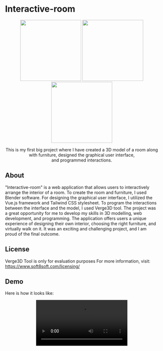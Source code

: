 # Interactive-room

<p align="center">
<img src="https://user-images.githubusercontent.com/83137313/225643024-af1312e5-07b4-40b5-b099-d9a1f18f2aad.png" width = 200px; /> 
<img src="https://user-images.githubusercontent.com/83137313/225643113-cd8e7f8b-89a7-41d4-a567-cda3fab81e0c.png" width = 200px; />
<img src="https://user-images.githubusercontent.com/83137313/225643233-67c1f1f6-5dc4-49b8-a6d3-bbed4793be6d.png" width = 200px; />
</p>
<p align="center">
This is my first big project where I have created a 3D model of a room along with furniture, designed the graphical user interface,</br> and programmed interactions. 
</p>

## About
"Interactive-room" is a web application that allows users to interactively arrange the interior of a room. To create the room and furniture, I used Blender software. For designing the graphical user interface, I utilized the Vue.js framework and Tailwind CSS stylesheet. To program the interactions between the interface and the model, I used Verge3D tool. The project was a great opportunity for me to develop my skills in 3D modelling, web development, and programming. The application offers users a unique experience of designing their own interior, choosing the right furniture, and virtually walk on it. It was an exciting and challenging project, and I am proud of the final outcome.

## License
Verge3D Tool is only for evaluation purposes
For more information, visit: https://www.soft8soft.com/licensing/

## Demo
Here is how it looks like:
<div align="center">
<video src= "https://user-images.githubusercontent.com/83137313/225650520-b1ab3a96-a87d-4979-b780-e90bfffc560b.mp4" />
<div/>



